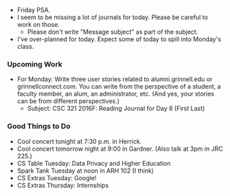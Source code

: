 * Friday PSA.
* I seem to be missing a lot of journals for today.  Please be careful
  to work on those.
    * Please don't write "Message subject" as part of the subject.
* I've over-planned for today.  Expect some of today to spill into
  Monday's class.

### Upcoming Work

* For Monday: Write three user stories related to alumni.grinnell.edu 
  or grinnellconnect.com.  You can write from the perspective of a
  student, a faculty member, an alum, an administrator, etc.  (And
  yes, your stories can be from different perspectives.)
    * Subject: CSC 321 2016F: Reading Journal for Day 8 (First Last)

### Good Things to Do

* Cool concert tonight at 7:30 p.m. in Herrick.
* Cool concert tomorrow night at 9:00 in Gardner.  (Also talk at 3pm
  in JRC 225.)
* CS Table Tuesday: Data Privacy and Higher Education
* Spark Tank Tuesday at noon in ARH 102 (I think)
* CS Extras Tuesday: Google!
* CS Extras Thursday: Internships
